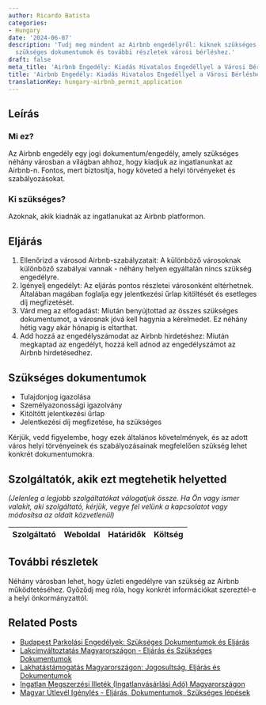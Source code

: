 ```yaml
---
author: Ricardo Batista
categories:
- Hungary
date: '2024-06-07'
description: 'Tudj meg mindent az Airbnb engedélyről: kiknek szükséges, hogyan igényelheted,
  szükséges dokumentumok és további részletek városi bérléshez.'
draft: false
meta_title: 'Airbnb Engedély: Kiadás Hivatalos Engedéllyel a Városi Bérléshez'
title: 'Airbnb Engedély: Kiadás Hivatalos Engedéllyel a Városi Bérléshez'
translationKey: hungary-airbnb_permit_application
---
```



## Leírás
### Mi ez?
Az Airbnb engedély egy jogi dokumentum/engedély, amely szükséges néhány városban a világban ahhoz, hogy kiadjuk az ingatlanunkat az Airbnb-n. Fontos, mert biztosítja, hogy követed a helyi törvényeket és szabályozásokat.

### Ki szükséges?
Azoknak, akik kiadnák az ingatlanukat az Airbnb platformon.

## Eljárás
1. Ellenőrizd a városod Airbnb-szabályzatait: A különböző városoknak különböző szabályai vannak - néhány helyen egyáltalán nincs szükség engedélyre.
2. Igényelj engedélyt: Az eljárás pontos részletei városonként eltérhetnek. Általában magában foglalja egy jelentkezési űrlap kitöltését és esetleges díj megfizetését.
3. Várd meg az elfogadást: Miután benyújtottad az összes szükséges dokumentumot, a városnak jóvá kell hagynia a kérelmedet. Ez néhány hétig vagy akár hónapig is eltarthat.
4. Add hozzá az engedélyszámodat az Airbnb hirdetéshez: Miután megkaptad az engedélyt, hozzá kell adnod az engedélyszámot az Airbnb hirdetésedhez.

## Szükséges dokumentumok
- Tulajdonjog igazolása
- Személyazonossági igazolvány
- Kitöltött jelentkezési űrlap
- Jelentkezési díj megfizetése, ha szükséges

Kérjük, vedd figyelembe, hogy ezek általános követelmények, és az adott város helyi törvényeinek és szabályozásainak megfelelően szükség lehet konkrét dokumentumokra.

## Szolgáltatók, akik ezt megtehetik helyetted

_(Jelenleg a legjobb szolgáltatókat válogatjuk össze. Ha Ön vagy ismer valakit, aki szolgáltató, kérjük, vegye fel velünk a kapcsolatot vagy módosítsa az oldalt közvetlenül)_

| Szolgáltató     |     Weboldal    |     Határidők    |       Költség     |
| :-------------: | :-------------: |  :-------------: | :-------------: |

## További részletek
Néhány városban lehet, hogy üzleti engedélyre van szükség az Airbnb működtetéséhez. Győződj meg róla, hogy konkrét információkat szereztél-e a helyi önkormányzattól.
## Related Posts

- [Budapest Parkolási Engedélyek: Szükséges Dokumentumok és Eljárás](https://tramitit.com/hu/guides/hungary/parkolasi_engedely_igenylese/)
- [Lakcímváltoztatás Magyarországon - Eljárás és Szükséges Dokumentumok](https://tramitit.com/hu/guides/hungary/lakohely_bejelentese/)
- [Lakhatástámogatás Magyarországon: Jogosultság, Eljárás és Dokumentumok](https://tramitit.com/hu/guides/hungary/lakastamogatas_igenylese/)
- [Ingatlan Megszerzési Illeték (Ingatlanvásárlási Adó) Magyarországon](https://tramitit.com/hu/guides/hungary/vagyonszerzesi_illetek_befizetese/)
- [Magyar Útlevél Igénylés - Eljárás, Dokumentumok, Szükséges lépések](https://tramitit.com/hu/guides/hungary/utlevel_igenylese/)